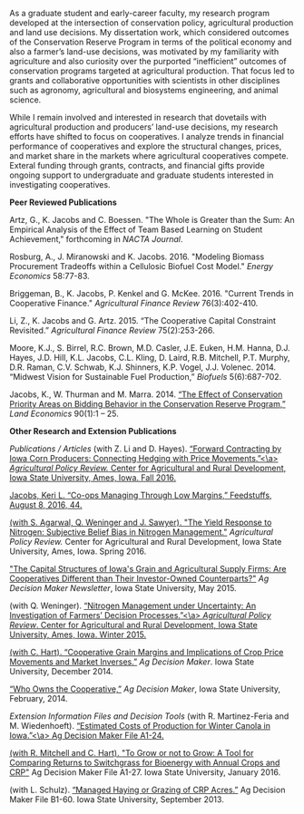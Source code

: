 As a graduate student and early-career faculty, my research program developed at the intersection of conservation policy, agricultural production and land use decisions. My dissertation work, which considered outcomes of the Conservation Reserve Program in terms of the political economy and also a farmer’s land-use decisions, was motivated by my familiarity with agriculture and also curiosity over the purported “inefficient” outcomes of conservation programs targeted at agricultural production. That focus led to grants and collaborative opportunities with scientists in other disciplines such as agronomy, agricultural and biosystems engineering, and animal science.

While I remain involved and interested in research that dovetails with agricultural production and producers’ land-use decisions, my research efforts have shifted to focus on cooperatives. I analyze trends in financial performance of cooperatives and explore the structural changes, prices, and market share in the markets where agricultural cooperatives compete.  Exteral funding through grants, contracts, and financial gifts provide ongoing support to undergraduate and graduate students interested in investigating cooperatives.



**Peer Reviewed Publications**

Artz, G., K. Jacobs and C. Boessen. "The Whole is Greater than the Sum: An Empirical Analysis of the Effect of Team Based Learning on Student Achievement," forthcoming in *NACTA Journal*.

Rosburg, A., J. Miranowski and K. Jacobs. 2016. "Modeling Biomass Procurement Tradeoffs within a Cellulosic Biofuel Cost Model." *Energy Economics* 58:77-83.

Briggeman, B., K. Jacobs, P. Kenkel and G. McKee. 2016. "Current Trends in Cooperative Finance." *Agricultural Finance Review* 76(3):402-410.

Li, Z., K. Jacobs and G. Artz. 2015. “The Cooperative Capital Constraint Revisited.” *Agricultural Finance Review* 75(2):253-266.

Moore, K.J., S. Birrel, R.C. Brown, M.D. Casler, J.E. Euken, H.M. Hanna, D.J. Hayes, J.D. Hill, K.L. Jacobs, C.L. Kling, D. Laird, R.B. Mitchell, P.T. Murphy, D.R. Raman, C.V. Schwab, K.J. Shinners, K.P. Vogel, J.J. Volenec. 2014.  “Midwest Vision for Sustainable Fuel Production,” *Biofuels* 5(6):687-702.

Jacobs, K., W. Thurman and M. Marra. 2014. <a href="https://iastate.box.com/s/k7aiq2pntsucrriibkit3yy0x3eik9d1" target="_blank">“The Effect of Conservation Priority Areas on Bidding Behavior in the Conservation Reserve Program,”</a> *Land Economics* 90(1):1 – 25.


**Other Research and Extension Publications**

*Publications / Articles*
(with Z. Li and D. Hayes). <a href="http://www.card.iastate.edu/ag_policy_review/display.aspx?id=58" target=" blank"> “Forward Contracting by Iowa Corn Producers: Connecting Hedging with Price Movements.”<\a> *Agricultural Policy Review.*  Center for Agricultural and Rural Development, Iowa State University, Ames, Iowa.  Fall 2016.  

Jacobs, Keri L.  “Co-ops Managing Through Low Margins,” Feedstuffs, August 8, 2016, 44.    

(with S. Agarwal, Q. Weninger and J. Sawyer). <a href="http://www.card.iastate.edu/ag_policy_review/display.aspx?id=49" target="_blank"> "The Yield Response to Nitrogen: Subjective Belief Bias in Nitrogen Management."</a> *Agricultural Policy Review.* Center for Agricultural and Rural Development, Iowa State University, Ames, Iowa. Spring 2016.

<a href="https://www.extension.iastate.edu/agdm/articles/others/JacMay15.html" target="_blank">"The Capital Structures of Iowa's Grain and Agricultural Supply Firms: Are Cooperatives Different than Their Investor-Owned Counterparts?"</a> *Ag Decision Maker Newsletter*, Iowa State University, May 2015.

(with Q. Weninger). <a href="http://www.card.iastate.edu/ag_policy_review/display.aspx?id=31" target=" blank"> “Nitrogen Management under Uncertainty: An Investigation of Farmers’ Decision Processes.”<\a> *Agricultural Policy Review*. Center for Agricultural and Rural Development, Iowa State University, Ames, Iowa. Winter 2015.

(with C. Hart). <a href="http://www.extension.iastate.edu/agdm/articles/others/JacDec14.html" target="_blank">“Cooperative Grain Margins and Implications of Crop Price Movements and Market Inverses.”</a> *Ag Decision Maker*. Iowa State University, December 2014.

<a href="http://www.extension.iastate.edu/agdm/articles/others/JacFeb14.html" target="_blank"> “Who Owns the Cooperative,”</a> *Ag Decision Maker*, Iowa State University, February, 2014.


*Extension Information Files and Decision Tools*
(with R. Martinez-Feria and M. Wiedenhoeft). <a href="https://www.extension.iastate.edu/agdm/crops/html/a1-24.html" target="_blank"> “Estimated Costs of Production for Winter Canola in Iowa.”<\a> Ag Decision Maker File A1-24.

(with R. Mitchell and C. Hart). <a href="https://www.extension.iastate.edu/agdm/crops/html/a1-27.html" target="_blank">"To Grow or not to Grow: A Tool for Comparing Returns to Switchgrass for Bioenergy with Annual Crops and CRP"</a> Ag Decision Maker File A1-27. Iowa State University, January 2016.

(with L. Schulz). <a href="http://www.extension.iastate.edu/agdm/livestock/html/b1-60.html" target="_blank">“Managed Haying or Grazing of CRP Acres.”</a> Ag Decision Maker File B1-60. Iowa State University, September 2013.
